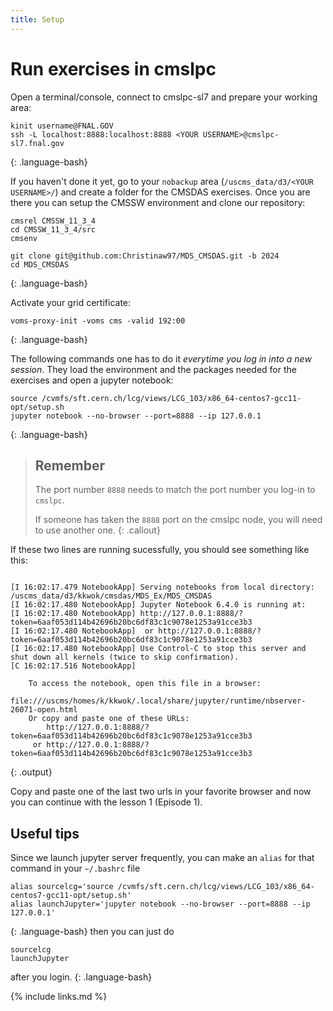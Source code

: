 ```yaml
---
title: Setup
---
```


# Run exercises in cmslpc

Open a terminal/console, connect to cmslpc-sl7 and prepare your working area:

~~~
kinit username@FNAL.GOV
ssh -L localhost:8888:localhost:8888 <YOUR USERNAME>@cmslpc-sl7.fnal.gov
~~~
{: .language-bash}


If you haven't done it yet, go to your `nobackup` area (`/uscms_data/d3/<YOUR USERNAME>/`) and create a folder for the CMSDAS exercises. Once you are there you can setup the CMSSW environment and clone our repository:

~~~
cmsrel CMSSW_11_3_4
cd CMSSW_11_3_4/src
cmsenv

git clone git@github.com:Christinaw97/MDS_CMSDAS.git -b 2024
cd MDS_CMSDAS 
~~~
{: .language-bash}


Activate your grid certificate:
~~~
voms-proxy-init -voms cms -valid 192:00
~~~
{: .language-bash}

The following commands one has to do it *everytime you log in into a new session*. They load the
environment and the packages needed for the exercises and open a jupyter notebook:
~~~
source /cvmfs/sft.cern.ch/lcg/views/LCG_103/x86_64-centos7-gcc11-opt/setup.sh
jupyter notebook --no-browser --port=8888 --ip 127.0.0.1
~~~
{: .language-bash}

> ## Remember
> The port number `8888` needs to match the port number you log-in to `cmslpc`.
> 
> If someone has taken the `8888` port on the cmslpc node, you will need to use another one. 
{: .callout}

If these two lines are running sucessfully, you should see something like this:
~~~

[I 16:02:17.479 NotebookApp] Serving notebooks from local directory: /uscms_data/d3/kkwok/cmsdas/MDS_Ex/MDS_CMSDAS
[I 16:02:17.480 NotebookApp] Jupyter Notebook 6.4.0 is running at:
[I 16:02:17.480 NotebookApp] http://127.0.0.1:8888/?token=6aaf053d114b42696b20bc6df83c1c9078e1253a91cce3b3
[I 16:02:17.480 NotebookApp]  or http://127.0.0.1:8888/?token=6aaf053d114b42696b20bc6df83c1c9078e1253a91cce3b3
[I 16:02:17.480 NotebookApp] Use Control-C to stop this server and shut down all kernels (twice to skip confirmation).
[C 16:02:17.516 NotebookApp] 
    
    To access the notebook, open this file in a browser:
        file:///uscms/homes/k/kkwok/.local/share/jupyter/runtime/nbserver-26071-open.html
    Or copy and paste one of these URLs:
        http://127.0.0.1:8888/?token=6aaf053d114b42696b20bc6df83c1c9078e1253a91cce3b3
     or http://127.0.0.1:8888/?token=6aaf053d114b42696b20bc6df83c1c9078e1253a91cce3b3
~~~
{: .output}

Copy and paste one of the last two urls in your favorite browser and now you can continue with the lesson 1 (Episode 1).


## Useful tips

Since we launch jupyter server frequently, you can make an `alias` for that command in your `~/.bashrc` file
~~~
alias sourcelcg='source /cvmfs/sft.cern.ch/lcg/views/LCG_103/x86_64-centos7-gcc11-opt/setup.sh'
alias launchJupyter='jupyter notebook --no-browser --port=8888 --ip 127.0.0.1'
~~~
{: .language-bash}
then you can just do 
~~~
sourcelcg
launchJupyter
~~~
after you login.
{: .language-bash}


{% include links.md %}
